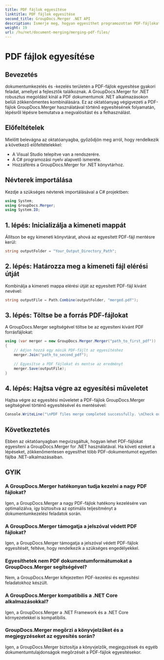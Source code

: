 ```yaml
---
title: PDF fájlok egyesítése
linktitle: PDF fájlok egyesítése
second_title: GroupDocs.Merger .NET API
description: Ismerje meg, hogyan egyesíthet programozottan PDF-fájlokat a .NET-ben a GroupDocs.Merger segítségével a zökkenőmentes dokumentumkezelés érdekében.
weight: 19
url: /hu/net/document-merging/merging-pdf-files/
---
```


# PDF fájlok egyesítése

## Bevezetés
dokumentumkezelés és -kezelés területén a PDF-fájlok egyesítése gyakori feladat, amellyel a fejlesztők találkoznak. A GroupDocs.Merger for .NET robusztus megoldást kínál a PDF dokumentumok .NET alkalmazásokon belüli zökkenőmentes kombinálására. Ez az oktatóanyag végigvezeti a PDF-fájlok GroupDocs.Merger használatával történő egyesítésének folyamatán, lépésről lépésre bemutatva a megvalósítást és a felhasználást.
## Előfeltételek
Mielőtt belevágna az oktatóanyagba, győződjön meg arról, hogy rendelkezik a következő előfeltételekkel:
- A Visual Studio telepítve van a rendszerére.
- A C# programozási nyelv alapvető ismerete.
- Hozzáférés a GroupDocs.Merger for .NET könyvtárhoz.

## Névterek importálása
Kezdje a szükséges névterek importálásával a C# projektben:
```csharp
using System; 
using GroupDocs.Merger;
using System.IO;
```
## 1. lépés: Inicializálja a kimeneti mappát
Állítson be egy kimeneti könyvtárat, ahová az egyesített PDF-fájl mentésre kerül:
```csharp
string outputFolder = "Your_Output_Directory_Path";
```
## 2. lépés: Határozza meg a kimeneti fájl elérési útját
Kombinálja a kimeneti mappa elérési útját az egyesített PDF-fájl kívánt nevével:
```csharp
string outputFile = Path.Combine(outputFolder, "merged.pdf");
```
## 3. lépés: Töltse be a forrás PDF-fájlokat
A GroupDocs.Merger segítségével töltse be az egyesíteni kívánt PDF forrásfájlokat:
```csharp
using (var merger = new GroupDocs.Merger.Merger("path_to_first_pdf"))
{
    // Adjon hozzá egy másik PDF-fájlt az egyesítéshez
    merger.Join("path_to_second_pdf");
    
    // Egyesítse a PDF fájlokat és mentse az eredményt
    merger.Save(outputFile);
}
```
## 4. lépés: Hajtsa végre az egyesítési műveletet
Hajtsa végre az egyesítési műveletet a PDF-fájlok GroupDocs.Merger segítségével történő egyesítésével és mentésével:
```csharp
Console.WriteLine("\nPDF files merge completed successfully. \nCheck output in {0}", outputFolder);
```

## Következtetés
Ebben az oktatóanyagban megvizsgáltuk, hogyan lehet PDF-fájlokat egyesíteni a GroupDocs.Merger for .NET használatával. Ha követi ezeket a lépéseket, zökkenőmentesen egyesíthet több PDF-dokumentumot egyetlen fájlba .NET-alkalmazásaiban.

## GYIK
### A GroupDocs.Merger hatékonyan tudja kezelni a nagy PDF fájlokat?
Igen, a GroupDocs.Merger a nagy PDF-fájlok hatékony kezelésére van optimalizálva, így biztosítva az optimális teljesítményt a dokumentumkezelési feladatok során.
### A GroupDocs.Merger támogatja a jelszóval védett PDF fájlokat?
Igen, a GroupDocs.Merger támogatja a jelszóval védett PDF-fájlok egyesítését, feltéve, hogy rendelkezik a szükséges engedélyekkel.
### Egyesíthetek nem PDF dokumentumformátumokat a GroupDocs.Merger segítségével?
Nem, a GroupDocs.Merger kifejezetten PDF-kezelési és egyesítési feladatokhoz készült.
### A GroupDocs.Merger kompatibilis a .NET Core alkalmazásokkal?
Igen, a GroupDocs.Merger a .NET Framework és a .NET Core környezetekkel is kompatibilis.
### GroupDocs.Merger megőrzi a könyvjelzőket és a megjegyzéseket az egyesítés során?
Igen, a GroupDocs.Merger biztosítja a könyvjelzők, megjegyzések és egyéb dokumentumtulajdonságok megőrzését a PDF-fájlok egyesítésekor.